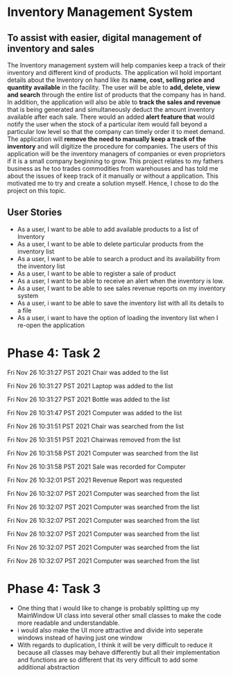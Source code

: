 # Inventory Management System

## To assist with easier, digital management of inventory and sales


The Inventory management system will help companies keep a track of their inventory and different kind of products. The
application wil hold important details about the Inventory on hand like its **name, cost, selling price and quantity** 
**available** in the facility. The user will be able to **add, delete, view and search** through the entire list of
products that the company has in hand. In addition, the application will also be able to **track the sales and revenue**
that is being generated and simultaneously deduct the amount inventory available after each sale. There would an added
**alert feature that** would notify the user when the stock of a particular item would fall beyond a particular low level
so that the company can timely order it to meet demand. The application will **remove the need to manually keep a track
of the inventory** and will digitize the procedure for companies.
The users of this application will be the inventory managers of companies or even proprietors if it is a small company
beginning to grow. This project relates to my fathers business as he too trades commodities from warehouses and has told
me about the issues of keep track of it manually or without a application. This motivated me to try and create a
solution myself. Hence, I chose to do the project on this topic.

## User Stories

- As a user, I want to be able to add available products to a list of Inventory
- As a user, I want to be able to delete particular products from the inventory list
- As a user, I want to be able to search a product and its availability from the inventory list
- As a user, I want to be able to register a sale of product
- As a user, I want to be able to receive an alert when the inventory is low.
- As a user, I want to be able to see sales revenue reports on my inventory system
- As a user, i want to be able to save the inventory list with all its details to a file 
- As a user, i want to have the option of loading the inventory list when I re-open the application

# Phase 4: Task 2

Fri Nov 26 10:31:27 PST 2021 Chair was added to the list  

Fri Nov 26 10:31:27 PST 2021 Laptop was added to the list  

Fri Nov 26 10:31:27 PST 2021 Bottle was added to the list  

Fri Nov 26 10:31:47 PST 2021 Computer was added to the list  

Fri Nov 26 10:31:51 PST 2021 Chair was searched from the list  

Fri Nov 26 10:31:51 PST 2021 Chairwas removed from the list  

Fri Nov 26 10:31:58 PST 2021 Computer was searched from the list  

Fri Nov 26 10:31:58 PST 2021 Sale was recorded for Computer  

Fri Nov 26 10:32:01 PST 2021  Revenue Report was requested  

Fri Nov 26 10:32:07 PST 2021 Computer was searched from the list  

Fri Nov 26 10:32:07 PST 2021 Computer was searched from the list  

Fri Nov 26 10:32:07 PST 2021 Computer was searched from the list  

Fri Nov 26 10:32:07 PST 2021 Computer was searched from the list  

Fri Nov 26 10:32:07 PST 2021 Computer was searched from the list  

Fri Nov 26 10:32:07 PST 2021 Computer was searched from the list  

# Phase 4: Task 3
- One thing that i would like to change is probably splitting up my MainWindow UI class into several other small 
classes to make the code more readable and understandable.
- i would also make the UI more attractive and divide into seperate windows instead of having just one window
- With regards to duplication, I think it will be very difficult to reduce it because all classes may behave differently
but all their implementation and functions are so different that its very difficult to add some additional abstraction